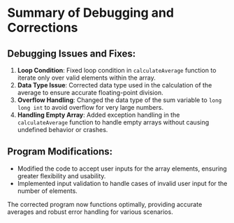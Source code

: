 # Summary of Debugging and Corrections

## Debugging Issues and Fixes:
1. **Loop Condition**: Fixed loop condition in `calculateAverage` function to iterate only over valid elements within the array.
2. **Data Type Issue**: Corrected data type used in the calculation of the average to ensure accurate floating-point division.
3. **Overflow Handling**: Changed the data type of the sum variable to `long long int` to avoid overflow for very large numbers.
4. **Handling Empty Array**: Added exception handling in the `calculateAverage` function to handle empty arrays without causing undefined behavior or crashes.

## Program Modifications:
- Modified the code to accept user inputs for the array elements, ensuring greater flexibility and usability.
- Implemented input validation to handle cases of invalid user input for the number of elements.

The corrected program now functions optimally, providing accurate averages and robust error handling for various scenarios.
